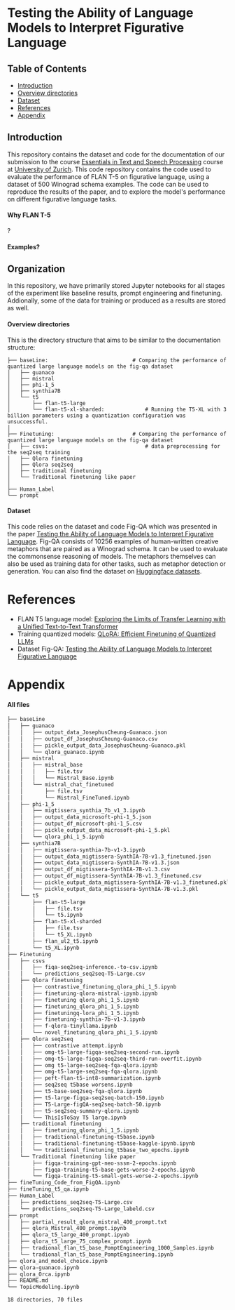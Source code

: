 # Testing the Ability of Language Models to Interpret Figurative Language

## Table of Contents
* [Introduction](#introduction)
* [Overview directories](#overview-directories)
* [Dataset](#dataset)
* [References](#references)
* [Appendix](#Appendix)
<!-- * [Contact](#contact) -->


## Introduction
This repository contains the dataset and code for the documentation of our submission to the course [Essentials in Text and Speech Processing](https://studentservices.uzh.ch/uzh/anonym/vvz/?sap-language=EN&sap-ui-language=EN#/details/2023/003/SM/51079434) course at [University of Zurich](https://www.uzh.ch/en.html). 
This code repository contains the code used to evaluate the performance of FLAN T-5 on figurative language, using a dataset of 500 Winograd schema examples. The code can be used to reproduce the results of the paper, and to explore the model's performance on different figurative language tasks.

<!-- #### Why Figurative language?
Most of NLP (as of the publication date of this paper) focuses on literal interpretation of phrases. However, this isn't the only way in which humans use language. In most cases, people can readily interpret creative phrases such as "She thinks of herself as a particle of sand in the desert", even if they have not directly heard such a phrase before. Figurative language is prominent in colloquial text and literature, and correct inference regarding figurative language involves commonsense knowledge as well as flexibility in word meaning inference. -->

#### Why FLAN T-5
?

#### Examples?

## Organization
In this repository, we have primarily stored Jupyter notebooks for all stages of the experiment like baseline results, prompt engineering and finetuning. Addionally, some of the data for training or produced as a results are stored as well.

#### Overview directories
This is the directory structure that aims to be similar to the documentation structure:
````
├── baseLine:                           # Comparing the performance of quantized large language models on the fig-qa dataset
│   ├── guanaco
│   ├── mistral
│   ├── phi-1_5
│   ├── synthia7B
│   └── t5
│       ├── flan-t5-large
│       └── flan-t5-xl-sharded:             # Running the T5-XL with 3 billion parameters using a quantization configuration was unsuccessful.
│
├── Finetuning:                         # Comparing the performance of quantized large language models on the fig-qa dataset
│   ├── csvs:                               # data preprocessing for the seq2seq training
│   ├── Qlora finetuning
│   ├── Qlora seq2seq
│   ├── traditional finetuning
│   └── Traditional finetuning like paper
│
├── Human_Label
└── prompt
````

#### Dataset
This code relies on the dataset and code Fig-QA which was presented in the paper [Testing the Ability of Language Models to Interpret Figurative Language](https://arxiv.org/abs/2204.12632). Fig-QA consists of 10256 examples of human-written creative metaphors that are paired as a Winograd schema. It can be used to evaluate the commonsense reasoning of models. The metaphors themselves can also be used as training data for other tasks, such as metaphor detection or generation. 
You can also find the dataset on [Huggingface datasets](https://huggingface.co/datasets/nightingal3/fig-qa).


# References
- FLAN T5 language model: [Exploring the Limits of Transfer Learning with a Unified Text-to-Text Transformer](https://doi.org/10.48550/arXiv.1910.10683)
- Training quantized models: [QLoRA: Efficient Finetuning of Quantized LLMs](https://doi.org/10.48550/arXiv.2305.14314)
- Dataset Fig-QA: [Testing the Ability of Language Models to Interpret Figurative Language](https://doi.org/10.48550/arXiv.2204.12632)


# Appendix
#### All files
````bash
├── baseLine
│   ├── guanaco
│   │   ├── output_data_JosephusCheung-Guanaco.json
│   │   ├── output_df_JosephusCheung-Guanaco.csv
│   │   ├── pickle_output_data_JosephusCheung-Guanaco.pkl
│   │   └── qlora_guanaco.ipynb
│   ├── mistral
│   │   ├── mistral_base
│   │   │   ├── file.tsv
│   │   │   └── Mistral_Base.ipynb
│   │   └── mistral_chat_finetuned
│   │       ├── file.tsv
│   │       └── Mistral_FineTuned.ipynb
│   ├── phi-1_5
│   │   ├── migtissera_synthia_7b_v1_3.ipynb
│   │   ├── output_data_microsoft-phi-1_5.json
│   │   ├── output_df_microsoft-phi-1_5.csv
│   │   ├── pickle_output_data_microsoft-phi-1_5.pkl
│   │   └── qlora_phi_1_5.ipynb
│   ├── synthia7B
│   │   ├── migtissera-synthia-7b-v1-3.ipynb
│   │   ├── output_data_migtissera-SynthIA-7B-v1.3_finetuned.json
│   │   ├── output_data_migtissera-SynthIA-7B-v1.3.json
│   │   ├── output_df_migtissera-SynthIA-7B-v1.3.csv
│   │   ├── output_df_migtissera-SynthIA-7B-v1.3_finetuned.csv
│   │   ├── pickle_output_data_migtissera-SynthIA-7B-v1.3_finetuned.pkl
│   │   └── pickle_output_data_migtissera-SynthIA-7B-v1.3.pkl
│   └── t5
│       ├── flan-t5-large
│       │   ├── file.tsv
│       │   └── t5.ipynb
│       ├── flan-t5-xl-sharded
│       │   ├── file.tsv
│       │   └── t5_XL.ipynb
│       ├── flan_ul2_t5.ipynb
│       └── t5_XL.ipynb
├── Finetuning
│   ├── csvs
│   │   ├── fiqa-seq2seq-inference.-to-csv.ipynb
│   │   └── predictions_seq2seq-T5-Large.csv
│   ├── Qlora finetuning
│   │   ├── contrastive_finetuning_qlora_phi_1_5.ipynb
│   │   ├── finetuning-qlora-mistral-ipynb.ipynb
│   │   ├── finetuning qlora_phi_1_5.ipynb
│   │   ├── finetuning_qlora_phi_1_5.ipynb
│   │   ├── finetuningq-lora_phi_1_5.ipynb
│   │   ├── finetuning-synthia-7b-v1-3.ipynb
│   │   ├── f-qlora-tinyllama.ipynb
│   │   └── novel_finetuning_qlora_phi_1_5.ipynb
│   ├── Qlora seq2seq
│   │   ├── contrastive attempt.ipynb
│   │   ├── omg-t5-large-figqa-seq2seq-second-run.ipynb
│   │   ├── omg-t5-large-figqa-seq2seq-third-run-overfit.ipynb
│   │   ├── omg t5-large-seq2seq-fqa-qlora.ipynb
│   │   ├── omg-t5-large-seq2seq-fqa-qlora.ipynb
│   │   ├── peft-flan-t5-int8-summarization.ipynb
│   │   ├── seq2seq t5base worsens.ipynb
│   │   ├── t5-base-seq2seq-fqa-qlora.ipynb
│   │   ├── t5-large-figqa-seq2seq-batch-150.ipynb
│   │   ├── T5-Large-figQA-seq2seq-batch-50.ipynb
│   │   ├── t5-seq2seq-summary-qlora.ipynb
│   │   └── ThisIsToSay T5 large.ipynb
│   ├── traditional finetuning
│   │   ├── finetuning_qlora_phi_1_5.ipynb
│   │   ├── traditional-finetuning-t5base.ipynb
│   │   ├── traditional-finetuning-t5base-kaggle-ipynb.ipynb
│   │   └── traditional_finetuning_t5base_two_epochs.ipynb
│   └── Traditional finetuning like paper
│       ├── figqa-training-gpt-neo-sssm-2-epochs.ipynb
│       ├── figqa-training-t5-base-gets-worse-2-epochs.ipynb
│       └── figqa-training-t5-small-gets-worse-2-epochs.ipynb
├── fineTuning_Code_from_FigQA.ipynb
├── fineTuning_t5_qa.ipynb
├── Human_Label
│   ├── predictions_seq2seq-T5-Large.csv
│   └── predictions_seq2seq-T5-Large_labeld.csv
├── prompt
│   ├── partial_result_qlora_mistral_400_prompt.txt
│   ├── qlora_Mistral_400_prompt.ipynb
│   ├── qlora_t5_large_400_prompt.ipynb
│   ├── qlora_t5_large_75_complex_prompt.ipynb
│   ├── tradional_flan_t5_base_PomptEngineering_1000_Samples.ipynb
│   └── tradional_flan_t5_base_PomptEngineering.ipynb
├── qlora_and_model_choice.ipynb
├── qlora-guanaco.ipynb
├── qlora_Orca.ipynb
├── README.md
└── TopicModeling.ipynb

18 directories, 70 files
````